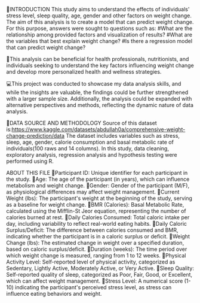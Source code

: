 📖INTRODUCTION
This study aims to understand the effects of individuals' stress level, sleep quality, age, gender and other factors on weight change. 
The aim of this analysis is to create a model that can predict weight change. For this purpose, answers were sought to questions such as:
#What are the relationship among provided factors and visualization of results?
#What are the variables that best explain weight change?
#Is there a regression model that can predict weight change?

🏥This analysis can be beneficial for health professionals, nutritionists, and individuals seeking to understand the key factors influencing weight change and develop more personalized health and wellness strategies.

💻This project was conducted to showcase my data analysis skills, and while the insights are valuable, the findings could be further strengthened with a larger sample size. Additionally, the analysis could be expanded with alternative perspectives and methods, reflecting the dynamic nature of data analysis.


🔗DATA SOURCE AND METHODOLOGY
Source of this dataset is:https://www.kaggle.com/datasets/abdullah0a/comprehensive-weight-change-prediction/data
The dataset includes variables such as stress, sleep, age, gender, calorie consumption and basal metabolic rate of individuals(100 raws and 14 columns). 
In this study, data cleaning, exploratory analysis, regression analysis and hypothesis testing were performed using R.

ABOUT THIS FILE
📌Participant ID: Unique identifier for each participant in the study.
📌Age: The age of the participant (in years), which can influence metabolism and weight change.
📌Gender: Gender of the participant (M/F), as physiological differences may affect weight management.
📌Current Weight (lbs): The participant's weight at the beginning of the study, serving as a baseline for weight change.
📌BMR (Calories): Basal Metabolic Rate, calculated using the Mifflin-St Jeor equation, representing the number of calories burned at rest.
📌Daily Calories Consumed: Total caloric intake per day, including variability to reflect real-world eating habits.
📌Daily Caloric Surplus/Deficit: The difference between calories consumed and BMR, indicating whether the participant is in a caloric surplus or deficit.
📌Weight Change (lbs): The estimated change in weight over a specified duration, based on caloric surplus/deficit.
📌Duration (weeks): The time period over which weight change is measured, ranging from 1 to 12 weeks.
📌Physical Activity Level: Self-reported level of physical activity, categorized as Sedentary, Lightly Active, Moderately Active, or Very Active.
📌Sleep Quality: Self-reported quality of sleep, categorized as Poor, Fair, Good, or Excellent, which can affect weight management.
📌Stress Level: A numerical score (1-10) indicating the participant's perceived stress level, as stress can influence eating behaviors and weight.

